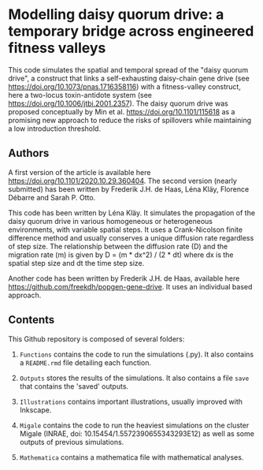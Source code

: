 # Modelling daisy quorum drive: a temporary bridge across engineered fitness valleys 

This code simulates the spatial and temporal spread of the "daisy quorum drive", a construct that links a self-exhausting daisy-chain gene drive (see <https://doi.org/10.1073/pnas.1716358116>) with a fitness-valley construct, here a two-locus toxin-antidote system (see <https://doi.org/10.1006/jtbi.2001.2357>). The daisy quorum drive was proposed conceptually by Min et al. <https://doi.org/10.1101/115618> as a promising new approach to reduce the risks of spillovers while maintaining a low introduction threshold.

## Authors

A first version of the article is available here <https://doi.org/10.1101/2020.10.29.360404>. The second version (nearly submitted) has been written by Frederik J.H. de Haas, Léna Kläy, Florence Débarre and Sarah P. Otto. 

This code has been written by Léna Kläy. It simulates the propagation of the daisy quorum drive in various homogeneous or heterogeneous environments, with variable spatial steps. It uses a Crank-Nicolson finite difference method and usually conserves a unique diffusion rate regardless of step size. The  relationship between the diffusion rate (D) and the migration rate (m) is given by D = (m * dx^2) / (2 * dt) where dx is the spatial step size and dt the time step size.

Another code has been written by Frederik J.H. de Haas, available here <https://github.com/freekdh/popgen-gene-drive>. It uses an individual based approach.  

## Contents

This Github repository is composed of several folders:

1) `Functions` contains the code to run the simulations (.py). It also contains a `README.rmd` file detailing each function.

2) `Outputs` stores the results of the simulations. It also contains a file `save` that contains the 'saved' outputs.

3) `Illustrations` contains important illustrations, usually improved with Inkscape.

4) `Migale` contains the code to run the heaviest simulations on the cluster Migale (INRAE, doi: 10.15454/1.5572390655343293E12) as well as some outputs of previous simulations.

5) `Mathematica` contains a mathematica file with mathematical analyses.

